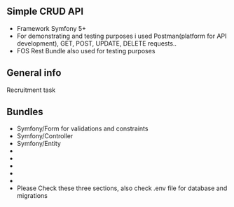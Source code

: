 ## Simple CRUD API 
* Framework Symfony 5+
* For demonstrating and testing purposes i used Postman(platform for API development), GET, POST, UPDATE, DELETE requests..
* FOS Rest Bundle also used for testing purposes

## General info
Recruitment task


	
## Bundles
* Symfony/Form for validations and constraints
* Symfony/Controller
* Symfony/Entity
*
*
*
*
*
* Please Check these three sections, also check .env file for database and migrations
